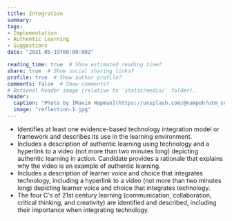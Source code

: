 ```yaml
---
title: Integration
summary: 
tags:
- Implementation
- Authentic Learning
- Suggestions
date: "2021-05-19T00:00:00Z"

reading_time: true  # Show estimated reading time?
share: true  # Show social sharing links?
profile: true  # Show author profile?
comments: false  # Show comments?
# Optional header image (relative to `static/media/` folder).
header:
  caption: "Photo by [Maxim Hopman](https://unsplash.com/@nampoh?utm_source=unsplash&amp;utm_medium=referral&amp;utm_content=creditCopyText) on [Unsplash](https://unsplash.com/s/photos/education-future?utm_source=unsplash&amp;utm_medium=referral&amp;utm_content=creditCopyText)"
  image: "reflection-1.jpg"
---
```


* Identifies at least one evidence-based technology integration model or framework and describes its use in the learning environment.
* Includes a description of authentic learning using technology and a hyperlink to a video (not more than two minutes long) depicting authentic learning in action. Candidate provides a rationale that explains why the video is an example of authentic learning.
* Includes a description of learner voice and choice that integrates technology, including a hyperlink to a video (not more than two minutes long) depicting learner voice and choice that integrates technology.
* The four C's of 21st century learning (communication, collaboration, critical thinking, and creativity) are identified and described, including their importance when integrating technology.
